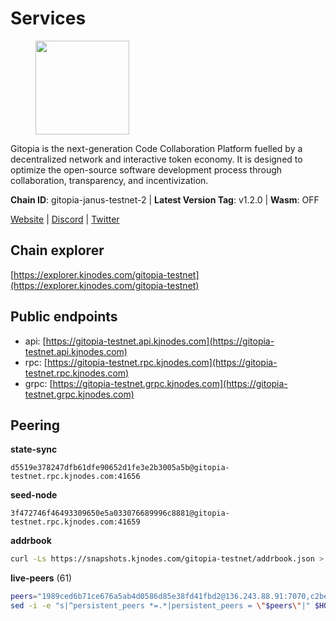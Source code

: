 # Services

<figure><img src="https://raw.githubusercontent.com/kj89/testnet_manuals/main/pingpub/logos/gitopia.png" width="150" alt=""><figcaption></figcaption></figure>

Gitopia is the next-generation Code Collaboration Platform fuelled by  a decentralized network and interactive token economy. It is designed  to optimize the open-source software development process through  collaboration, transparency, and incentivization.

**Chain ID**: gitopia-janus-testnet-2 | **Latest Version Tag**: v1.2.0 | **Wasm**: OFF

[Website](https://gitopia.com/) | [Discord](https://discord.gg/hFTXCGNYDZ) | [Twitter](https://twitter.com/gitopiaDAO)




## Chain explorer
[https://explorer.kjnodes.com/gitopia-testnet](https://explorer.kjnodes.com/gitopia-testnet)

## Public endpoints

* api: [https://gitopia-testnet.api.kjnodes.com](https://gitopia-testnet.api.kjnodes.com)
* rpc: [https://gitopia-testnet.rpc.kjnodes.com](https://gitopia-testnet.rpc.kjnodes.com)
* grpc: [https://gitopia-testnet.grpc.kjnodes.com](https://gitopia-testnet.grpc.kjnodes.com)

## Peering

**state-sync**

```text
d5519e378247dfb61dfe90652d1fe3e2b3005a5b@gitopia-testnet.rpc.kjnodes.com:41656
```

**seed-node**

```text
3f472746f46493309650e5a033076689996c8881@gitopia-testnet.rpc.kjnodes.com:41659
```

**addrbook**
```bash
curl -Ls https://snapshots.kjnodes.com/gitopia-testnet/addrbook.json > $HOME/.gitopia/config/addrbook.json
```

**live-peers** (61)
```bash
peers="1989ced6b71ce676a5ab4d0586d85e38fd41fbd2@136.243.88.91:7070,c2beb74ebaf76137702732f6076c9a319bf15262@159.69.72.247:41656,a6f4fd8efe8a575a15e25652ecebce3fa1ed62a0@213.239.217.52:35656,35c829910f80387ee825da9fb69efbcbf8e2149e@164.68.118.227:26656,bc8a2179df7d5db14504e64cfba8ad4e3d3ce0e4@38.242.156.105:26656,e511a5b55979b7d630f016e2b15b513690fd3e33@185.239.209.124:656,669e77fe3452f7b25d9cb1e95696419f0d3481da@65.109.49.163:37656,9863c8928e26bd2528d5cac71c34548e57611570@81.0.218.37:41656,995177c4b8c2b498de50483a614f9e30bf02e843@65.109.130.180:26656,0c31077af45cb4f0424e58c91b0a917c36a90fd9@65.108.195.235:16656,c15c3fee20da5db1e087066c8ff0b77457178f0d@65.108.217.101:26656,971c22cfb2a8fee7e6b5b7fb125cc9551f3b5e60@65.109.106.91:16656,3e5ba61e8481c6c71d3f2cc022dd6671ed7cacf8@65.21.170.3:41656,ee812a11525cf7e2de4bd63e66aed8b8de337902@38.242.235.199:41656,ad33cf22f96e43448798686ed0f7428b8fdacf5b@5.161.90.174:656,52098a0fdd0dc566615ad37492019d252635bdda@45.85.249.131:656,38f4e436b28b05850fa9b67cadf0700123cec094@45.10.154.166:26656,d5519e378247dfb61dfe90652d1fe3e2b3005a5b@65.109.68.190:41656,63381c5528ed8ca93f9ba31008a9630d21b29a97@142.132.152.46:46656,200b0594c8bfd86c1fc2a5b5c72e266139f3b193@62.171.140.239:26656,53b421af01f3260e949d6a9c2dc09e3b1dbf9fb6@109.205.181.30:41656,5c2a752c9b1952dbed075c56c600c3a79b58c395@195.3.220.140:27036,b41dca4e44dd95115a4a57c4371cbbf6d2d8a07f@188.166.190.72:41656,399d4e19186577b04c23296c4f7ecc53e61080cb@34.87.157.137:26656,6ce7f9ea8e3019c50057f4eb2a0ed55e8eedf874@194.50.0.44:26656,91bf3eb973595dd4621ccf5853e5ac78c48058da@194.163.180.77:656,05182a9b6121c9fcbb493f9bb3843e20e076e479@38.242.231.113:656,d3fe4d63101e72c4cc5fd1114b57d36b759c0402@164.92.72.200:26656,98bdfc67810bf7ac8f5c45b2c677b4bf199eb42e@185.193.67.65:41656,df66a0896a1f6cac3ad45810346c1d096b42adc9@164.92.80.120:26656,c78af3c8a2fa3d398dedb1ad9052eaf60dc27434@95.216.163.254:41656,082e95b5d5351e68dcfb24dff802f9064cfd5a4c@65.109.92.241:51056,3b7845f8c8361c2f2de742473cd891c6e8cdeabf@83.171.249.159:656,d804235e103d9f0cd86c00c4c445149bb5c38e6a@185.202.239.254:26656,374da78901e59810277fc35482bce6e30953f488@80.79.6.155:41656,5fb72a0bea398ce56fa20cd732623f98d774be7d@149.102.128.208:41656,2f0484f05aa2d58d91aa21ea7cb9ce81c2e207ea@85.239.240.187:26656,fb0a1c5dbc329b1b0ae3dac6776df4eb5f2072f6@79.137.248.142:26656,c03e9f152bb1becc54d4424d02249135d39be09f@81.0.218.106:41656,dc0c7a788da768ebdc5fbcb214a034de600dcadb@95.111.228.182:26656,4e0e57bcac8aa2bc3188d5b7845eeee61a61f3f0@194.163.170.165:26656,b6651c7b043ef4bdccd7906b0f06de2bbdfe8a60@193.46.243.75:26656,007d2419fea80aee707d009af0153f5105c53379@38.242.139.164:656,4822b1bc21df29f4928b81d0ea457191c9839980@194.163.187.123:26656,bef920987c15fb3db45f17f1429d56d596074453@46.137.202.15:41656,fea7c372588898f7ea3a04373c52a30712b3c279@185.239.209.56:656,3989c44e8af3427b22a71a94185e85df99d450b4@149.102.158.188:41656,61c85d47e1dd86d5a5849450b849078d4d13184b@85.239.244.123:26656,2236a75a7557d8633d06ac6f036c1b47c1fd1598@149.102.158.166:41656,c820e754c56b5455d64ab7685730c44a936d0833@154.38.165.129:26656,5c2c2b27e1824097d4f5dc7a581a8d615923e76f@185.252.235.110:41656,9bb344d83fc1fafc4bce6b8e4a95b82f37ac4f31@82.208.20.136:26656,37c3d29df83da59e5a258d413e2f89365ab05711@85.239.243.12:656,292c099fc654a1331d3b62a1b939f867b62ef434@45.85.147.242:656,f0a82f850a0da74c32836b125a52bdfd9a78fdd7@65.108.105.48:11356,433285d6dafe9e386233a2543d3cc28e05e99313@149.102.159.128:41656,93c4c73375b5f52020e7e7bd3f901ee28f07e6b7@109.123.243.66:41656,0c9247eeea5a78d02a7d1ec86fc4cdcbe713ab08@84.21.171.22:26656,8e9c65f65157cd5540e94335ae068c4040cf9b3b@83.171.249.165:656,5ef7118095b8bcbc9356915c104b1295c76bcd4e@178.236.129.143:656,971e732072014e8ecf32f963a16d0f51e1f1816d@38.242.129.4:26656"
sed -i -e "s|^persistent_peers *=.*|persistent_peers = \"$peers\"|" $HOME/.gitopia/config/config.toml
```
